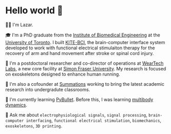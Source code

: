 # Hello world 👋

<!--
**lazarjov/lazarjov** is a ✨ _special_ ✨ repository because its `README.md` (this file) appears on your GitHub profile.

Here are some ideas to get you started:

- 🔭 I’m currently working on ...
- 🌱 I’m currently learning ...
- 👯 I’m looking to collaborate on ...
- 🤔 I’m looking for help with ...
- 💬 Ask me about ...
- 📫 How to reach me: ...
- 😄 Pronouns: ...
- ⚡ Fun fact: ...
-->

🙋‍♂️ I'm Lazar.

🎓 I'm a PhD graduate from the [Institute of Biomedical Engineering](https://bme.utoronto.ca/) at the [University of Toronto](https://www.utoronto.ca/). I built [KITE-BCI](https://www.uhn.ca/corporate/News/Pages/Getting_a_good_grip.aspx), the brain-computer interface system developed to work with functional electrical stimulaiton therapy for the recovery of arm and hand movement after stroke or spinal cord injury.

🔬 I'm a postdoctoral researcher and co-director of operations at [WearTech Labs](https://www.sfu.ca/research/facilities/weartech-labs), a new core facility at [Simon Fraser University](https://www.sfu.ca/). My research is focused on exoskeletons designed to enhance human running.

🔭 I'm also a cofounder at [Summations](https://www.summations.com) working to bring the latest academic research into undergradute classrooms.

📕 I'm currently learning [PyBullet](https://pybullet.org/wordpress/). Before this, I was learning [multibody dynamics](https://moorepants.github.io/learn-multibody-dynamics/).

💬 Ask me about `electrophysiological signals`, `signal processing`, `brain-computer interfacing`, `functional electrical stimulation`, `biomechanics`, `exoskeletons`, `3D printing`.
